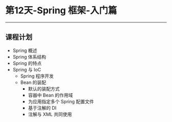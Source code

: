 # 第12天-Spring 框架-入门篇

---

## 课程计划

* Spring 概述
* Spring 体系结构
* Spring 的特点
* Spring 与 IoC
    * Spring 程序开发
    * Bean 的装配
        * 默认的装配方式
        * 容器中 Bean 的作用域
        * 为应用指定多个 Spring 配置文件
        * 基于注解的 DI
        * 注解与 XML 共同使用